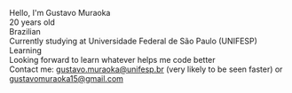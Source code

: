Hello, I'm Gustavo Muraoka <br>
20 years old <br>
Brazilian <br> 
Currently studying at Universidade Federal de São Paulo (UNIFESP) <br>
Learning <br>
Looking forward to learn whatever helps me code better <br>
Contact me: gustavo.muraoka@unifesp.br (very likely to be seen faster) or gustavomuraoka15@gmail.com <br>


<!--
**gustavomuraoka/gustavomuraoka** is a ✨ _special_ ✨ repository because its `README.md` (this file) appears on your GitHub profile.

Here are some ideas to get you started:

- 🔭 I’m currently working on ...
- 🌱 I’m currently learning ...
- 👯 I’m looking to collaborate on ...
- 🤔 I’m looking for help with ...
- 💬 Ask me about ...
- 📫 How to reach me: ...
- 😄 Pronouns: ...
- ⚡ Fun fact: ...
-->
